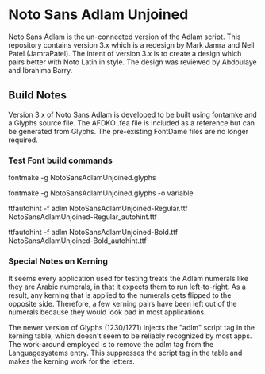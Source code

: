 # Noto Sans Adlam Unjoined

Noto Sans Adlam is the un-connected version of the Adlam script. This repository contains version 3.x which is a redesign by Mark Jamra and Neil Patel (JamraPatel). The intent of version 3.x is to create a design which pairs better with Noto Latin in style. The design was reviewed by Abdoulaye and Ibrahima Barry.

## Build Notes

Version 3.x of Noto Sans Adlam is developed to be built using fontamke and a Glyphs source file. The AFDKO .fea file is included as a reference but can be generated from Glyphs. The pre-existing FontDame files are no longer required.

### Test Font build commands

fontmake -g NotoSansAdlamUnjoined.glyphs

fontmake -g NotoSansAdlamUnjoined.glyphs -o variable

ttfautohint -f adlm NotoSansAdlamUnjoined-Regular.ttf NotoSansAdlamUnjoined-Regular_autohint.ttf  

ttfautohint -f adlm NotoSansAdlamUnjoined-Bold.ttf NotoSansAdlamUnjoined-Bold_autohint.ttf  

### Special Notes on Kerning

It seems every application used for testing treats the Adlam numerals like they are Arabic numerals, in that it expects them to run left-to-right. As a result, any kerning that is applied to the numerals gets flipped to the opposite side. Therefore, a few kerning pairs have been left out of the numerals because they would look bad in most applications.

The newer version of Glyphs (1230/1271) injects the "adlm" script tag in the kerning table, which doesn't seem to be reliably recognized by most apps. The work-around employed is to remove the adlm tag from the Languagesystems entry. This suppresses the script tag in the table and makes the kerning work for the letters.
